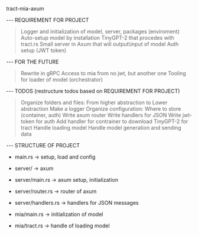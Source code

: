 tract-mia-axum

--- REQUIREMENT FOR PROJECT

> Logger and initialization of model, server, packages (enviroment)
> Auto-setup model by installation
> TinyGPT-2 that procedes with tract.rs
> Small server in Axum that will output\input of model
> Auth setup (JWT token)


--- FOR THE FUTURE

> Rewrite in gRPC 
> Access to mia from no jwt, but another one
> Tooling for loader of model (orchestrator)

--- TODOS (restructure todos based on REQUIREMENT FOR PROJECT) 

> Organize folders and files: From higher abstraction to Lower abstraction
> Make a logger
> Organize configuration: Where to store (container, auth)
> Write axum router
> Write handlers for JSON
> Write jwt-token for auth
> Add handler for contrainer to download TinyGPT-2 for tract
> Handle loading model
> Handle model generation and sending data

--- STRUCTURE OF PROJECT

- main.rs -> setup, load and config

- server/ -> axum
- server/main.rs -> axum setup, initialization
- server/router.rs -> router of axum 
- server/handlers.rs -> handlers for JSON messages

- mia/main.rs -> initialization of model
- mia/tract.rs -> handle of loading model




